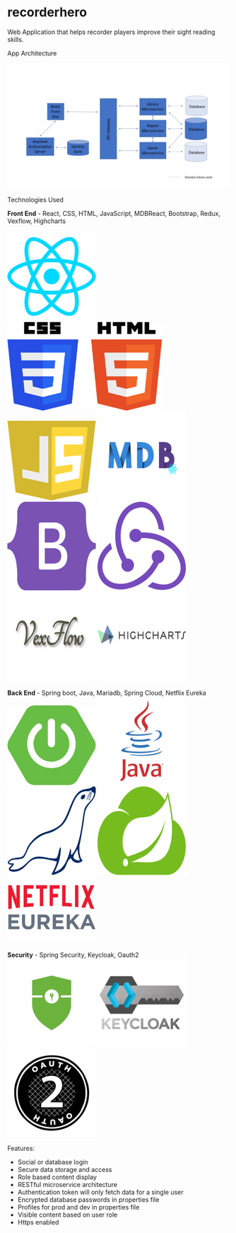 # recorderhero
Web Application that helps recorder players improve their sight reading skills.



App Architecture

<img src="/TechnologiesUsedImages/Slide3.jpg" >



Technologies Used

<b>Front End</b> - React, CSS, HTML, JavaScript, MDBReact, Bootstrap, Redux, Vexflow, Highcharts
</br></br>
<img src="/TechnologiesUsedImages/Reactjs-icon-vector-01.svg" width="200" height="200">
<img src="/TechnologiesUsedImages/CSS3_and_HTML5_logos_and_wordmarks.svg" width="350" height="200">
<img src="/TechnologiesUsedImages/javascript-seeklogo.com.svg" width="200" height="180">
<img src="/TechnologiesUsedImages/mdb-react2.png" width="200"  height="200">
<img src="/TechnologiesUsedImages/bootstrap.svg" width="200" height="200">
<img src="/TechnologiesUsedImages/redux.svg" width="200" height="200" >
<img src="/TechnologiesUsedImages/vexflow2.PNG" width="200" height="200" >
<img src="/TechnologiesUsedImages/highcharts.png" width="200" height="200" >
</br></br>
<b>Back End</b> - Spring boot, Java, Mariadb, Spring Cloud, Netflix Eureka</br>
<img src="/TechnologiesUsedImages/springboot.png" width="200" height="180">
<img src="/TechnologiesUsedImages/java.svg" width="200" height="200">
<img src="/TechnologiesUsedImages/mariadb.svg" width="200" height="200" >
<img src="/TechnologiesUsedImages/springcloudvector.svg" width="200" height="200" >
<img src="/TechnologiesUsedImages/netflixeureka.png" width="200"  >
</br></br>
<b>Security</b> - Spring Security, Keycloak, Oauth2</br>
<img src="/TechnologiesUsedImages/spring_security.png" width="200" height="200">
<img src="/TechnologiesUsedImages/keycloak.png" width="200" height="200" >
<img src="/TechnologiesUsedImages/oauth2_logo.svg" width="200" height="200">

Features:
 - Social or database login
 - Secure data storage and access
 - Role based content display
 - RESTful microservice architecture
 - Authentication token will only fetch data for a single user
 - Encrypted database passwords in properties file
 - Profiles for prod and dev in properties file
 - Visible content based on user role
 - Https enabled

